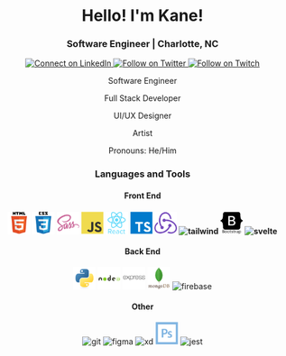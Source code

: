 <h1 align="center">Hello! I'm Kane!</h1>
<h3 align="center">Software Engineer | Charlotte, NC </h3>


<p align="center">
  <a href="https://www.linkedin.com/in/kane-lariviere/"> 
    <img alt="Connect on LinkedIn" src="https://img.shields.io/badge/-LinkedIn-0077B5?style=for-the-badge&logo=Linkedin&logoColor=white" />
  </a>
  <a href="https://twitter.com/knlrvr"> 
    <img alt="Follow on Twitter" src="https://img.shields.io/badge/-Twitter-1DA1F2?style=for-the-badge&logo=Twitter&logoColor=white" />
  </a>
  <a href="https://www.twitch.tv/kanolariv"> 
    <img alt="Follow on Twitch" src="https://img.shields.io/badge/-Twitch-9146FF?style=for-the-badge&logo=twitch&logoColor=white" />
  </a>
</p>


<p align="center">
Software Engineer
</p>
<p align="center">
Full Stack Developer 
</p>
<p align="center">
UI/UX Designer
</p>
<p align="center">
Artist
</p>
<p align="center">
Pronouns: He/Him
</p>


<h3 align="center"> Languages and Tools </h3>
<h4 align="center"> Front End <h4>
<p align="center"> 
<img src="https://raw.githubusercontent.com/devicons/devicon/master/icons/html5/html5-original-wordmark.svg" alt="html5" width="40" height="40" /> <img src="https://raw.githubusercontent.com/devicons/devicon/master/icons/css3/css3-original-wordmark.svg" alt="css3" width="40" height="40" /> <img src="https://raw.githubusercontent.com/devicons/devicon/master/icons/sass/sass-original.svg" alt="sass" width="40" height="40" /> <img src="https://raw.githubusercontent.com/devicons/devicon/master/icons/javascript/javascript-original.svg" alt="javascript" width="40" height="40" /> <img src="https://raw.githubusercontent.com/devicons/devicon/master/icons/react/react-original-wordmark.svg" alt="react" width="40" height="40" /> <img src="https://raw.githubusercontent.com/devicons/devicon/master/icons/typescript/typescript-original.svg" alt="typescript" width="40" height="40"/> <img src="https://raw.githubusercontent.com/devicons/devicon/master/icons/redux/redux-original.svg" alt="redux" width="40" height="40" /> <img src="https://www.vectorlogo.zone/logos/tailwindcss/tailwindcss-icon.svg" alt="tailwind" width="40" height="40" /> <img src="https://raw.githubusercontent.com/devicons/devicon/master/icons/bootstrap/bootstrap-plain-wordmark.svg" alt="bootstrap" width="40" height="40" /> <img src="https://upload.wikimedia.org/wikipedia/commons/1/1b/Svelte_Logo.svg" alt="svelte" width="40" height="40" /> 
</p>

  
<h4 align="center"> Back End </h4>
<p align="center">
<img src="https://raw.githubusercontent.com/devicons/devicon/master/icons/python/python-original.svg" alt="python" width="40" height="40"/> <img src="https://raw.githubusercontent.com/devicons/devicon/master/icons/nodejs/nodejs-original-wordmark.svg" alt="nodejs" width="40" height="40" /> <img src="https://raw.githubusercontent.com/devicons/devicon/master/icons/express/express-original-wordmark.svg" alt="express" width="40" height="40" /> <img src="https://raw.githubusercontent.com/devicons/devicon/master/icons/mongodb/mongodb-original-wordmark.svg" alt="mongodb" width="40" height="40" /> <img src="https://www.vectorlogo.zone/logos/firebase/firebase-icon.svg" alt="firebase" width="40" height="40"/> 
</p>

  

<h4 align="center"> Other </h4>
<p align="center">
<img src="https://www.vectorlogo.zone/logos/git-scm/git-scm-icon.svg" alt="git" width="40" height="40"/> <img src="https://www.vectorlogo.zone/logos/figma/figma-icon.svg" alt="figma" width="40" height="40" /> <img src="https://cdn.worldvectorlogo.com/logos/adobe-xd.svg" alt="xd" width="40" height="40" /> <img src="https://raw.githubusercontent.com/devicons/devicon/master/icons/photoshop/photoshop-line.svg" alt="photoshop" width="40" height="40" /> <img src="https://www.vectorlogo.zone/logos/jestjsio/jestjsio-icon.svg" alt="jest" width="40" height="40" />
</p>






